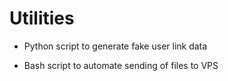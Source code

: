 # Utilities

- Python script to generate fake user link data

- Bash script to automate sending of files to VPS
